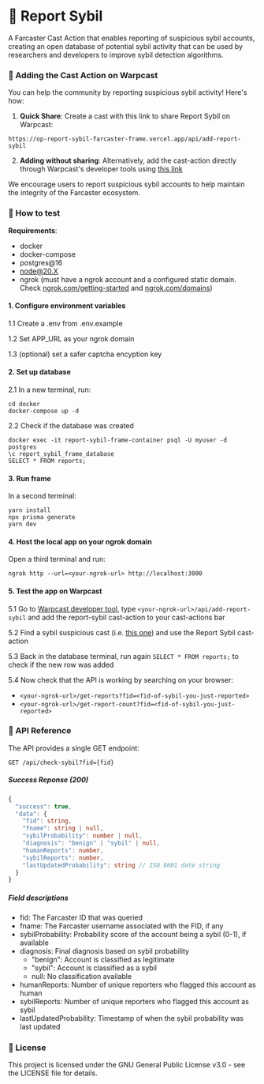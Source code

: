 # 📢 Report Sybil

A Farcaster Cast Action that enables reporting of suspicious sybil accounts, creating an open database of potential sybil activity that can be used by researchers and developers to improve sybil detection algorithms.

### 🔗 Adding the Cast Action on Warpcast

You can help the community by reporting suspicious sybil activity! Here's how:

1. **Quick Share**: Create a cast with this link to share Report Sybil on Warpcast:

```
https://op-report-sybil-farcaster-frame.vercel.app/api/add-report-sybil
```

2. **Adding without sharing**: Alternatively, add the cast-action directly through Warpcast's developer tools using [this link](https://warpcast.com/~/developers/frames?url=https%3A%2F%2Fop-report-sybil-farcaster-frame.vercel.app%2Fapi%2Fadd-report-sybil)

We encourage users to report suspicious sybil accounts to help maintain the integrity of the Farcaster ecosystem.

### 🧪 How to test

**Requirements**:

- docker
- docker-compose
- postgres@16
- node@20.X
- ngrok (must have a ngrok account and a configured static domain. Check [ngrok.com/getting-started](https://ngrok.com/docs/getting-started/) and [ngrok.com/domains](https://dashboard.ngrok.com/domains))

#### 1. Configure environment variables

1.1 Create a .env from .env.example

1.2 Set APP_URL as your ngrok domain

1.3 (optional) set a safer captcha encyption key

#### 2. Set up database

2.1 In a new terminal, run:

```
cd docker
docker-compose up -d
```

2.2 Check if the database was created

```
docker exec -it report-sybil-frame-container psql -U myuser -d postgres
\c report_sybil_frame_database
SELECT * FROM reports;
```

#### 3. Run frame

In a second terminal:

```
yarn install
npx prisma generate
yarn dev
```

#### 4. Host the local app on your ngrok domain

Open a third terminal and run:

```
ngrok http --url=<your-ngrok-url> http://localhost:3000
```

#### 5. Test the app on Warpcast

5.1 Go to [Warpcast developer tool](https://warpcast.com/~/developers/frames), type `<your-ngrok-url>/api/add-report-sybil` and add the report-sybil cast-action to your cast-actions bar

5.2 Find a sybil suspicious cast (i.e. [this one](https://warpcast.com/xnoora/0xc13b7f59)) and use the Report Sybil cast-action

5.3 Back in the database terminal, run again `SELECT * FROM reports;` to check if the new row was added

5.4 Now check that the API is working by searching on your browser:

- `<your-ngrok-url>/get-reports?fid=<fid-of-sybil-you-just-reported>`
- `<your-ngrok-url>/get-report-count?fid=<fid-of-sybil-you-just-reported>`

### 🔌 API Reference

The API provides a single GET endpoint:

```http
GET /api/check-sybil?fid={fid}
```

##### Success Reponse (200)

```typescript
{
  "success": true,
  "data": {
    "fid": string,
    "fname": string | null,
    "sybilProbability": number | null,
    "diagnosis": "benign" | "sybil" | null,
    "humanReports": number,
    "sybilReports": number,
    "lastUpdatedProbability": string // ISO 8601 date string
  }
}
```

##### Field descriptions

- fid: The Farcaster ID that was queried
- fname: The Farcaster username associated with the FID, if any
- sybilProbability: Probability score of the account being a sybil (0-1), if available
- diagnosis: Final diagnosis based on sybil probability
  - "benign": Account is classified as legitimate
  - "sybil": Account is classified as a sybil
  - null: No classification available
- humanReports: Number of unique reporters who flagged this account as human
- sybilReports: Number of unique reporters who flagged this account as sybil
- lastUpdatedProbability: Timestamp of when the sybil probability was last updated

#####

### 📝 License

This project is licensed under the GNU General Public License v3.0 - see the LICENSE file for details.
